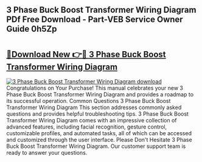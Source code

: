 ## 3 Phase Buck Boost Transformer Wiring Diagram PDf Free Download - Part-VEB Service Owner Guide 0h5Zp

# <h2><a href="http://dfnyzl.blite.top/?on=3+Phase+Buck+Boost+Transformer+Wiring+Diagram">🔗Download New 👉🔴 3 Phase Buck Boost Transformer Wiring Diagram</a></h2>

[![3 Phase Buck Boost Transformer Wiring Diagram download](https://i.imgur.com/lujVjoI.png)](http://dfnyzl.blite.top/?on=3+Phase+Buck+Boost+Transformer+Wiring+Diagram)
Congratulations on Your Purchase! This manual celebrates your new 3 Phase Buck Boost Transformer Wiring Diagram and provides a roadmap to its successful operation. Common Questions 3 Phase Buck Boost Transformer Wiring Diagram This section addresses commonly asked questions and provides helpful troubleshooting tips. 3 Phase Buck Boost Transformer Wiring Diagram comes with an impressive collection of advanced features, including facial recognition, gesture control, customizable profiles, and automated tasks, all of which can be accessed and customized through the user interface. Please Don't Hesitate 3 Phase Buck Boost Transformer Wiring Diagram. Our customer support team is ready to answer your questions.
